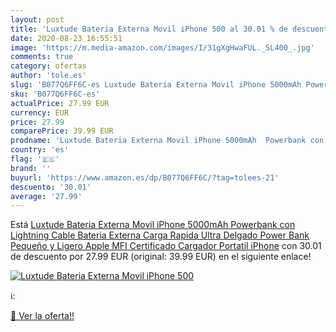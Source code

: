 ```yaml
---
layout: post
title: 'Luxtude Bateria Externa Movil iPhone 500 al 30.01 % de descuento'
date: 2020-08-23 16:55:51
image: 'https://m.media-amazon.com/images/I/31gXgHwaFUL._SL400_.jpg'
comments: true
category: ofertas
author: 'tole.es'
slug: 'B077Q6FF6C-es Luxtude Bateria Externa Movil iPhone 5000mAh Powerbank con...'
sku: 'B077Q6FF6C-es'
actualPrice: 27.99 EUR
currency: EUR
price: 27.99
comparePrice: 39.99 EUR
prodname: 'Luxtude Bateria Externa Movil iPhone 5000mAh  Powerbank con Lightning Cable  Bateria Externa Carga Rapida  Ultra Delgado Power Bank Pequeño y Ligero  Apple MFI Certificado Cargador Portatil iPhone'
country: 'es'
flag: '🇪🇸'
brand: ''
buyurl: 'https://www.amazon.es/dp/B077Q6FF6C/?tag=tolees-21'
descuento: '30.01'
average: '27.99'
---
```


Está [Luxtude Bateria Externa Movil iPhone 5000mAh  Powerbank con Lightning Cable  Bateria Externa Carga Rapida  Ultra Delgado Power Bank Pequeño y Ligero  Apple MFI Certificado Cargador Portatil iPhone](https://www.amazon.es/dp/B077Q6FF6C/?tag=tolees-21) con 30.01 de descuento por 27.99 EUR (original: 39.99 EUR) en el siguiente enlace!

[![Luxtude Bateria Externa Movil iPhone 500](https://m.media-amazon.com/images/I/31gXgHwaFUL._SL400_.jpg)](https://www.amazon.es/dp/B077Q6FF6C/?tag=tolees-21)

ℹ️:


[🛒 Ver la oferta!!](https://www.amazon.es/dp/B077Q6FF6C/?tag=tolees-21)
